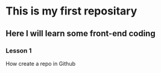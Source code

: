 # This is my first repositary
## Here I will learn some front-end coding
### Lesson 1
How create a repo in Github
